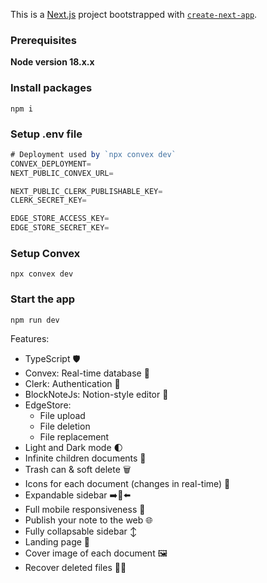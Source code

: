 This is a [Next.js](https://nextjs.org/) project bootstrapped with [`create-next-app`](https://github.com/vercel/next.js/tree/canary/packages/create-next-app).

### Prerequisites

**Node version 18.x.x**

### Install packages

```shell
npm i
```

### Setup .env file


```js
# Deployment used by `npx convex dev`
CONVEX_DEPLOYMENT=
NEXT_PUBLIC_CONVEX_URL=

NEXT_PUBLIC_CLERK_PUBLISHABLE_KEY=
CLERK_SECRET_KEY=

EDGE_STORE_ACCESS_KEY=
EDGE_STORE_SECRET_KEY=
```

### Setup Convex

```shell
npx convex dev

```

### Start the app

```shell
npm run dev
```

Features:

+ TypeScript 🛡️
+ Convex: Real-time database 🔗
+ Clerk: Authentication 🔐
+ BlockNoteJs: Notion-style editor 📝
+ EdgeStore: 
  - File upload
  - File deletion
  - File replacement
+ Light and Dark mode 🌓
+ Infinite children documents 🌲
+ Trash can & soft delete 🗑️
+ Icons for each document (changes in real-time) 🌠
+ Expandable sidebar ➡️🔀⬅️
+ Full mobile responsiveness 📱
+ Publish your note to the web 🌐
+ Fully collapsable sidebar ↕️
+ Landing page 🛬
+ Cover image of each document 🖼️
+ Recover deleted files 🔄📄
